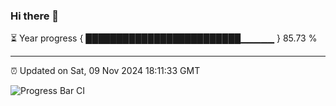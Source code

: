 ### Hi there 👋

⏳ Year progress { █████████████████████████▁▁▁▁▁ } 85.73 %

---

⏰ Updated on Sat, 09 Nov 2024 18:11:33 GMT

![Progress Bar CI](https://github.com/Shyam-Makwana/GitHub-Actions-Demo/workflows/Progress%20Bar%20CI/badge.svg)
